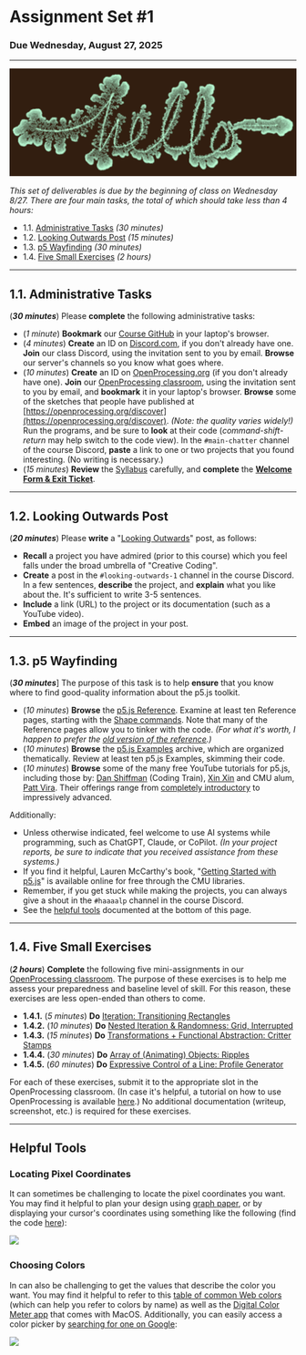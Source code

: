 # Assignment Set #1

### Due Wednesday, August 27, 2025

---

![dendron-banner-hello.png](img/dendron-banner-hello.png)

*This set of deliverables is due by the beginning of class on Wednesday 8/27. There are four main tasks, the total of which should take less than 4 hours:*

* 1.1. [Administrative Tasks](#11-administrative-tasks) *(30 minutes)*
* 1.2. [Looking Outwards Post](#12-looking-outwards-post) *(15 minutes)*
* 1.3. [p5 Wayfinding](#13-p5-wayfinding) *(30 minutes)*
* 1.4. [Five Small Exercises](#14-five-small-exercises) *(2 hours)*

---

## 1.1. Administrative Tasks

(***30 minutes***) Please **complete** the following administrative tasks:

* (*1 minute*) **Bookmark** our [Course GitHub](https://github.com/golanlevin/60-212/blob/main/2025/readme.md) in your laptop's browser.
* (*4 minutes*) **Create** an ID on [Discord.com](https://discord.com/), if you don't already have one. **Join** our class Discord, using the invitation sent to you by email. **Browse** our server's channels so you know what goes where.
* (*10 minutes*) **Create** an ID on [OpenProcessing.org](https://openprocessing.org) (if you don't already have one). **Join** our [OpenProcessing classroom](https://openprocessing.org/class/100952#/), using the invitation sent to you by email, and **bookmark** it in your laptop's browser. **Browse** some of the sketches that people have published at [https://openprocessing.org/discover](https://openprocessing.org/discover). *(Note: the quality varies widely!)* Run the programs, and be sure to **look** at their code (*command-shift-return* may help switch to the code view). In the `#main-chatter` channel of the course Discord, **paste** a link to one or two projects that you found interesting. (No writing is necessary.)
* (*15 minutes*) **Review** the [Syllabus](https://github.com/golanlevin/60-212/blob/main/2025/syllabus/60-212_syllabus_fall2025.md) carefully, and **complete** the [**Welcome Form & Exit Ticket**](https://forms.gle/L4FDuXApCnWMobiX7).


---

## 1.2. Looking Outwards Post

(***20 minutes***) Please **write** a "[Looking Outwards](https://github.com/golanlevin/lectures/blob/master/syllabi/looking-outwards.md)" post, as follows: 

* **Recall** a project you have admired (prior to this course) which you feel falls under the broad umbrella of "Creative Coding". 
* **Create** a post in the `#looking-outwards-1` channel in the course Discord. In a few sentences, **describe** the project, and **explain** what you like about the. It's sufficient to write 3-5 sentences. 
* **Include** a link (URL) to the project or its documentation (such as a YouTube video).
* **Embed** an image of the project in your post. 


---

## 1.3. p5 Wayfinding 

(***30 minutes***] The purpose of this task is to help **ensure** that you know where to find good-quality information about the p5.js toolkit.

* (*10 minutes*) **Browse** the [p5.js Reference](https://p5js.org/reference/). Examine at least ten Reference pages, starting with the [Shape commands](https://p5js.org/reference/#Shape). Note that many of the Reference pages allow you to tinker with the code. *(For what it's worth, I happen to prefer the [old version of the reference](https://archive.p5js.org/reference/).)*
* (*10 minutes*) **Browse** the [p5.js Examples](https://archive.p5js.org/examples/) archive, which are organized thematically. Review at least ten p5.js Examples, skimming their code.
* (*10 minutes*) **Browse** some of the many free YouTube tutorials for p5.js, including those by: [Dan Shiffman](https://www.youtube.com/@TheCodingTrain/playlists) (Coding Train), [Xin Xin](https://www.youtube.com/@xinxin1011/videos) and CMU alum, [Patt Vira](https://www.youtube.com/@pattvira/playlists). Their offerings range from [completely introductory](https://www.youtube.com/watch?v=HerCR8bw_GE&list=PLRqwX-V7Uu6Zy51Q-x9tMWIv9cueOFTFA) to impressively advanced.

Additionally: 

* Unless otherwise indicated, feel welcome to use AI systems while programming, such as ChatGPT, Claude, or CoPilot. *(In your project reports, be sure to indicate that you received assistance from these systems.)*
* If you find it helpful, Lauren McCarthy's book, "[Getting Started with p5.js](https://learning.oreilly.com/library/view/getting-started-with/9781457186769/?sso_link=yes&sso_link_from=cmu-edu)" is available online for free through the CMU libraries.
* Remember, if you get stuck while making the projects, you can always give a shout in the `#haaaalp` channel in the course Discord.
* See the [helpful tools](#helpful-tools) documented at the bottom of this page. 


---

## 1.4. Five Small Exercises

(***2 hours***) **Complete** the following five mini-assignments in our [OpenProcessing classroom](https://openprocessing.org/class/100952#/). The purpose of these exercises is to help me assess your preparedness and baseline level of skill. For this reason, these exercises are less open-ended than others to come.

* **1.4.1.** (*5 minutes*) **Do** [Iteration: Transitioning Rectangles](https://openprocessing.org/class/100952/#/c/100955)
* **1.4.2.** (*10 minutes*) **Do** [Nested Iteration & Randomness: Grid, Interrupted](https://openprocessing.org/class/100952/#/c/100956)
* **1.4.3.** (*15 minutes*) **Do** [Transformations + Functional Abstraction: Critter Stamps](https://openprocessing.org/class/100952/#/c/100957)
* **1.4.4.** (*30 minutes*) **Do** [Array of (Animating) Objects: Ripples](https://openprocessing.org/class/100952/#/c/100958)
* **1.4.5.** (*60 minutes*) **Do** [Expressive Control of a Line: Profile Generator](https://openprocessing.org/class/100952/#/c/100959)

For each of these exercises, submit it to the appropriate slot in the OpenProcessing classroom. (In case it's helpful, a tutorial on how to use OpenProcessing is available [here](https://www.youtube.com/watch?v=Oj3DGSCMAOQ).) No additional documentation (writeup, screenshot, etc.) is required for these exercises.


---

## Helpful Tools

### Locating Pixel Coordinates

It can sometimes be challenging to locate the pixel coordinates you want. You may find it helpful to plan your design using [graph paper](https://print-graph-paper.com/), or by displaying your cursor's coordinates using something like the following (find the code [here](https://editor.p5js.org/golan/sketches/vvEg7XbQ4)):

<img src="../../2024/assignments/images/mouse-recording.gif" width="400">

### Choosing Colors

In can also be challenging to get the values that describe the color you want. You may find it helpful to refer to this [table of common Web colors](https://en.wikipedia.org/wiki/Web_colors#Extended_colors) (which can help you refer to colors by name) as well as the [Digital Color Meter app](https://medium.com/mac-os-x/digital-color-meter-in-mac-machine-e961bedca040) that comes with MacOS. Additionally, you can easily access a color picker by [searching for one on Google](https://www.google.com/search?q=color+picker):

<img src="../../2024/assignments/images/google-color-picker.png" width="400">




